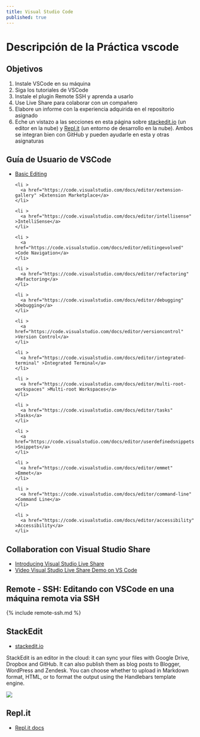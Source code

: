```yaml
---
title: Visual Studio Code
published: true
---
```


# Descripción de la Práctica vscode

## Objetivos

1. Instale VSCode en su máquina
2. Siga los tutoriales de VSCode
2. Instale el plugin Remote SSH  y aprenda a usarlo
3. Use Live Share para colaborar con un compañero
4. Elabore un informe con la experiencia adquirida en el repositorio asignado
5. Eche un vistazo a las secciones en esta página sobre [stackedit.io](https://stackedit.io/) (un editor en la nube) y [Repl.it](https://docs.repl.it/repls/quick-start) (un entorno de desarrollo en la nube). Ambos se integran bien con GitHub y pueden ayudarle en esta y otras asignaturas

## Guía de Usuario de VSCode

<ul id="editor-articles" class="collapse ">
    <li >
      <a href="https://code.visualstudio.com/docs/editor/codebasics" >Basic Editing</a>
    </li>
  
    <li >
      <a href="https://code.visualstudio.com/docs/editor/extension-gallery" >Extension Marketplace</a>
    </li>
  
    <li >
      <a href="https://code.visualstudio.com/docs/editor/intellisense" >IntelliSense</a>
    </li>
  
    <li >
      <a href="https://code.visualstudio.com/docs/editor/editingevolved" >Code Navigation</a>
    </li>
  
    <li >
      <a href="https://code.visualstudio.com/docs/editor/refactoring" >Refactoring</a>
    </li>
  
    <li >
      <a href="https://code.visualstudio.com/docs/editor/debugging" >Debugging</a>
    </li>
  
    <li >
      <a href="https://code.visualstudio.com/docs/editor/versioncontrol" >Version Control</a>
    </li>
  
    <li >
      <a href="https://code.visualstudio.com/docs/editor/integrated-terminal" >Integrated Terminal</a>
    </li>
  
    <li >
      <a href="https://code.visualstudio.com/docs/editor/multi-root-workspaces" >Multi-root Workspaces</a>
    </li>
  
    <li >
      <a href="https://code.visualstudio.com/docs/editor/tasks" >Tasks</a>
    </li>
  
    <li >
      <a href="https://code.visualstudio.com/docs/editor/userdefinedsnippets" >Snippets</a>
    </li>
  
    <li >
      <a href="https://code.visualstudio.com/docs/editor/emmet" >Emmet</a>
    </li>
  
    <li >
      <a href="https://code.visualstudio.com/docs/editor/command-line" >Command Line</a>
    </li>
  
    <li >
      <a href="https://code.visualstudio.com/docs/editor/accessibility" >Accessibility</a>
    </li>
  
</ul>

##  Collaboration con Visual Studio Share

- [Introducing Visual Studio Live Share](https://code.visualstudio.com/blogs/2017/11/15/live-share)
- <a href="https://youtu.be/fWXe1HQ1wVA" target="_blank">Vídeo Visual Studio Live Share Demo on VS Code</a>

## Remote - SSH: Editando con VSCode en una máquina remota via SSH 

{% include remote-ssh.md %}

<!--
### Multi-Root Workspaces

- [Multi-Root Workspaces](https://code.visualstudio.com/docs/editor/multi-root-workspaces)

### Using React in VSCode

- [Using React in VSCode](https://code.visualstudio.com/docs/nodejs/reactjs-tutorial)

### Integrate with External Tools via Tasks

- [Integrate with External Tools via Tasks](https://code.visualstudio.com/docs/editor/tasks)


### Web Bookmarks

- <a href="https://marketplace.visualstudio.com/items?itemName=alu0100997910.webbookmarks" target="_blank">MarketPlace: Web Bookmarks a VSCode Extension by Alejandro Gonzalez Alonso</a> 
- <a href="https://marketplace.visualstudio.com/items?itemName=alu0100997910.webbookmarks" target="_blank">GitHub Repo: Web Bookmarks a VSCode Extension by Alejandro Gonzalez Alonso</a> 

### Localización del Fichero de Configuración `settings.json`

Depending on your platform, the user settings file is located here:

- Windows %APPDATA%\Code\User\settings.json
- macOS $HOME/Library/ApplicationSupport/Code/User/settings.json
- Linux $HOME/.config/Code/User/settings.json
- The workspace setting file is located under the .vscode folder in your root folder.
-->

## StackEdit

* [stackedit.io](https://stackedit.io/)

StackEdit is an  editor in the cloud: it can sync your files with Google Drive, Dropbox and GitHub. It can also publish them as blog posts to Blogger, WordPress and Zendesk. You can choose whether to upload in Markdown format, HTML, or to format the output using the Handlebars template engine.

![]({{site.baseurl}}/assets/images/stackedit-io.png)

## Repl.it

* [Repl.it docs](https://docs.repl.it/repls/quick-start)
